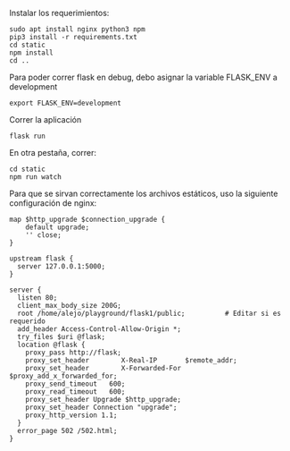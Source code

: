 Instalar los requerimientos:

    sudo apt install nginx python3 npm
    pip3 install -r requirements.txt
    cd static
    npm install
    cd ..

Para poder correr flask en debug, debo asignar la variable FLASK_ENV a development

    export FLASK_ENV=development

Correr la aplicación
    
    flask run

En otra pestaña, correr:

    cd static
    npm run watch

Para que se sirvan correctamente los archivos estáticos, uso la siguiente configuración de nginx:

    map $http_upgrade $connection_upgrade {
        default upgrade;
        '' close;
    }
    
    upstream flask {
      server 127.0.0.1:5000; 
    }
    
    server {
      listen 80;
      client_max_body_size 200G;
      root /home/alejo/playground/flask1/public;          # Editar si es requerido
      add_header Access-Control-Allow-Origin *;
      try_files $uri @flask;
      location @flask {
        proxy_pass http://flask;
        proxy_set_header        X-Real-IP       $remote_addr;
        proxy_set_header        X-Forwarded-For $proxy_add_x_forwarded_for;
        proxy_send_timeout   600;
        proxy_read_timeout   600;
        proxy_set_header Upgrade $http_upgrade;
        proxy_set_header Connection "upgrade";
        proxy_http_version 1.1;
      }
      error_page 502 /502.html;
    }


